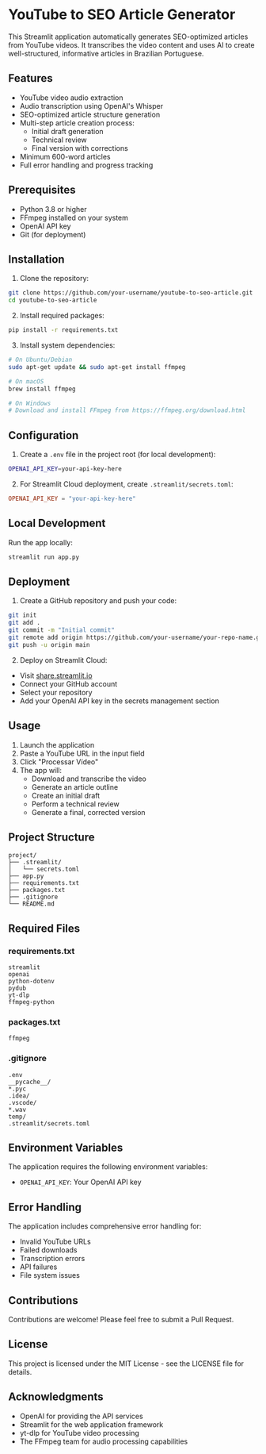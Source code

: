 # YouTube to SEO Article Generator

This Streamlit application automatically generates SEO-optimized articles from YouTube videos. It transcribes the video content and uses AI to create well-structured, informative articles in Brazilian Portuguese.

## Features

- YouTube video audio extraction
- Audio transcription using OpenAI's Whisper
- SEO-optimized article structure generation
- Multi-step article creation process:
  - Initial draft generation
  - Technical review
  - Final version with corrections
- Minimum 600-word articles
- Full error handling and progress tracking

## Prerequisites

- Python 3.8 or higher
- FFmpeg installed on your system
- OpenAI API key
- Git (for deployment)

## Installation

1. Clone the repository:
```bash
git clone https://github.com/your-username/youtube-to-seo-article.git
cd youtube-to-seo-article
```

2. Install required packages:
```bash
pip install -r requirements.txt
```

3. Install system dependencies:
```bash
# On Ubuntu/Debian
sudo apt-get update && sudo apt-get install ffmpeg

# On macOS
brew install ffmpeg

# On Windows
# Download and install FFmpeg from https://ffmpeg.org/download.html
```

## Configuration

1. Create a `.env` file in the project root (for local development):
```bash
OPENAI_API_KEY=your-api-key-here
```

2. For Streamlit Cloud deployment, create `.streamlit/secrets.toml`:
```toml
OPENAI_API_KEY = "your-api-key-here"
```

## Local Development

Run the app locally:
```bash
streamlit run app.py
```

## Deployment

1. Create a GitHub repository and push your code:
```bash
git init
git add .
git commit -m "Initial commit"
git remote add origin https://github.com/your-username/your-repo-name.git
git push -u origin main
```

2. Deploy on Streamlit Cloud:
- Visit [share.streamlit.io](https://share.streamlit.io)
- Connect your GitHub account
- Select your repository
- Add your OpenAI API key in the secrets management section

## Usage

1. Launch the application
2. Paste a YouTube URL in the input field
3. Click "Processar Vídeo"
4. The app will:
   - Download and transcribe the video
   - Generate an article outline
   - Create an initial draft
   - Perform a technical review
   - Generate a final, corrected version

## Project Structure

```
project/
├── .streamlit/
│   └── secrets.toml
├── app.py
├── requirements.txt
├── packages.txt
├── .gitignore
└── README.md
```

## Required Files

### requirements.txt
```
streamlit
openai
python-dotenv
pydub
yt-dlp
ffmpeg-python
```

### packages.txt
```
ffmpeg
```

### .gitignore
```
.env
__pycache__/
*.pyc
.idea/
.vscode/
*.wav
temp/
.streamlit/secrets.toml
```

## Environment Variables

The application requires the following environment variables:

- `OPENAI_API_KEY`: Your OpenAI API key

## Error Handling

The application includes comprehensive error handling for:
- Invalid YouTube URLs
- Failed downloads
- Transcription errors
- API failures
- File system issues

## Contributions

Contributions are welcome! Please feel free to submit a Pull Request.

## License

This project is licensed under the MIT License - see the LICENSE file for details.

## Acknowledgments

- OpenAI for providing the API services
- Streamlit for the web application framework
- yt-dlp for YouTube video processing
- The FFmpeg team for audio processing capabilities
